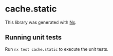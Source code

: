 # cache.static

This library was generated with [Nx](https://nx.dev).

## Running unit tests

Run `nx test cache.static` to execute the unit tests.
